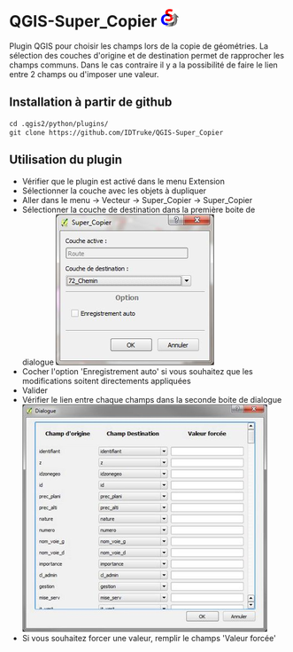 QGIS-Super\_Copier ![icone](icon.png "Super\_Copier")
=================
Plugin QGIS pour choisir les champs lors de la copie de géométries.
La sélection des couches d'origine et de destination permet de rapprocher les champs communs.
Dans le cas contraire il y a la possibilité de faire le lien entre 2 champs ou d'imposer une valeur.

Installation à partir de github
-------------------------------

    cd .qgis2/python/plugins/
    git clone https://github.com/IDTruke/QGIS-Super_Copier

Utilisation du plugin
---------------------

* Vérifier que le plugin est activé dans le menu Extension
* Sélectionner la couche avec les objets à dupliquer
* Aller dans le menu -> Vecteur -> Super\_Copier -> Super\_Copier
* Sélectionner la couche de destination dans la première boite de dialogue
![Dialog1](img/dialog1.jpg)
* Cocher l'option 'Enregistrement auto' si vous souhaitez que les modifications soitent directements appliquées
* Valider
* Vérifier le lien entre chaque champs dans la seconde boite de dialogue
![Dialog2](img/dialog2.jpg)
* Si vous souhaitez forcer une valeur, remplir le champs 'Valeur forcée'

